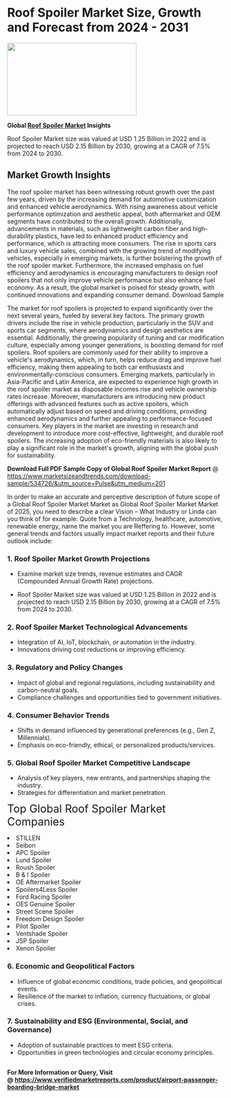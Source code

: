 <H1>Roof Spoiler Market Size, Growth and Forecast from 2024 - 2031</H1><img class="aligncenter size-medium wp-image-584254" src="https://thirdeyenews.in/wp-content/uploads/2024/09/Global-Market-Research-300x168.jpeg" alt="" width="300" height="168" /><p><strong>Global&nbsp;<a href="https://www.marketsizeandtrends.com/download-sample/534726/&amp;utm_source=Pulse&amp;utm_medium=201">Roof Spoiler Market</a> Insights</strong></p><p>Roof Spoiler Market size was valued at USD 1.25 Billion in 2022 and is projected to reach USD 2.15 Billion by 2030, growing at a CAGR of 7.5% from 2024 to 2030.</p><p><h2>Market Growth Insights</h2> <p>The roof spoiler market has been witnessing robust growth over the past few years, driven by the increasing demand for automotive customization and enhanced vehicle aerodynamics. With rising awareness about vehicle performance optimization and aesthetic appeal, both aftermarket and OEM segments have contributed to the overall growth. Additionally, advancements in materials, such as lightweight carbon fiber and high-durability plastics, have led to enhanced product efficiency and performance, which is attracting more consumers. The rise in sports cars and luxury vehicle sales, combined with the growing trend of modifying vehicles, especially in emerging markets, is further bolstering the growth of the roof spoiler market. Furthermore, the increased emphasis on fuel efficiency and aerodynamics is encouraging manufacturers to design roof spoilers that not only improve vehicle performance but also enhance fuel economy. As a result, the global market is poised for steady growth, with continued innovations and expanding consumer demand. Download Sample</p> <p>The market for roof spoilers is projected to expand significantly over the next several years, fueled by several key factors. The primary growth drivers include the rise in vehicle production, particularly in the SUV and sports car segments, where aerodynamics and design aesthetics are essential. Additionally, the growing popularity of tuning and car modification culture, especially among younger generations, is boosting demand for roof spoilers. Roof spoilers are commonly used for their ability to improve a vehicle's aerodynamics, which, in turn, helps reduce drag and improve fuel efficiency, making them appealing to both car enthusiasts and environmentally-conscious consumers. Emerging markets, particularly in Asia-Pacific and Latin America, are expected to experience high growth in the roof spoiler market as disposable incomes rise and vehicle ownership rates increase. Moreover, manufacturers are introducing new product offerings with advanced features such as active spoilers, which automatically adjust based on speed and driving conditions, providing enhanced aerodynamics and further appealing to performance-focused consumers. Key players in the market are investing in research and development to introduce more cost-effective, lightweight, and durable roof spoilers. The increasing adoption of eco-friendly materials is also likely to play a significant role in the market's growth, aligning with the global push for sustainability. </p><p><span class=""><strong>Download Full PDF Sample Copy of Global Roof Spoiler Market Report</strong> @ <a href="https://www.marketsizeandtrends.com/download-sample/534726/&amp;utm_source=Pulse&amp;utm_medium=201" target="_blank">https://www.marketsizeandtrends.com/download-sample/534726/&amp;utm_source=Pulse&amp;utm_medium=201</a></span></p><p>In order to make an accurate and perceptive description of future scope of a Global&nbsp;Roof Spoiler Market Market as Global&nbsp;Roof Spoiler Market Market of 2025, you need to describe a clear Vision &ndash; What Industry or Linda can you think of for example: Quote from a Technology, healthcare, automotive, renewable energy, name the market you are Reffering to. However, some general trends and factors usually impact market reports and their future outlook include:</p><h3>1.&nbsp;<strong>Roof Spoiler Market Growth Projections</strong></h3><ul><li>Examine market size trends, revenue estimates and CAGR (Compounded Annual Growth Rate) projections.</li><li><p>Roof Spoiler Market size was valued at USD 1.25 Billion in 2022 and is projected to reach USD 2.15 Billion by 2030, growing at a CAGR of 7.5% from 2024 to 2030.</p></li></ul><h3>2.&nbsp;<strong>Roof Spoiler Market Technological Advancements</strong></h3><ul><li>Integration of AI, IoT, blockchain, or automation in the industry.</li><li>Innovations driving cost reductions or improving efficiency.</li></ul><h3>3.&nbsp;<strong>Regulatory and Policy Changes</strong></h3><ul><li>Impact of global and regional regulations, including sustainability and carbon-neutral goals.</li><li>Compliance challenges and opportunities tied to government initiatives.</li></ul><h3>4.&nbsp;<strong>Consumer Behavior Trends</strong></h3><ul><li>Shifts in demand influenced by generational preferences (e.g., Gen Z, Millennials).</li><li>Emphasis on eco-friendly, ethical, or personalized products/services.</li></ul><h3>5.&nbsp;<strong>Global Roof Spoiler Market Competitive Landscape</strong></h3><ul><li>Analysis of key players, new entrants, and partnerships shaping the industry.</li><li>Strategies for differentiation and market penetration.</li></ul><p data-pm-slice="1 1 []"><span style="color: inherit; font-family: inherit; font-size: 25px;">Top Global Roof Spoiler Market Companies</span></p><div class="" data-test-id=""><p><li>STILLEN</li><li> Seibon</li><li> APC Spoiler</li><li> Lund Spoiler</li><li> Roush Spoiler</li><li> B & I Spoiler</li><li> OE Aftermarket Spoiler</li><li> Spoilers4Less Spoiler</li><li> Ford Racing Spoiler</li><li> OES Genuine Spoiler</li><li> Street Scene Spoiler</li><li> Freedom Design Spoiler</li><li> Pilot Spoiler</li><li> Ventshade Spoiler</li><li> JSP Spoiler</li><li> Xenon Spoiler</li></p></div><h3>6.&nbsp;<strong>Economic and Geopolitical Factors</strong></h3><ul><li>Influence of global economic conditions, trade policies, and geopolitical events.</li><li>Resilience of the market to inflation, currency fluctuations, or global crises.</li></ul><h3>7.&nbsp;<strong>Sustainability and ESG (Environmental, Social, and Governance)</strong></h3><ul><li>Adoption of sustainable practices to meet ESG criteria.</li><li>Opportunities in green technologies and circular economy principles.</li></ul><h2><strong style="font-size: 14px;">For More Information or Query, Visit @&nbsp;</strong><a style="background-color: #ffffff; font-size: 14px;" href="https://www.marketsizeandtrends.com/report/roof-spoiler-market/" target="_blank">https://www.verifiedmarketreports.com/product/airport-passenger-boarding-bridge-market</a></h2>
